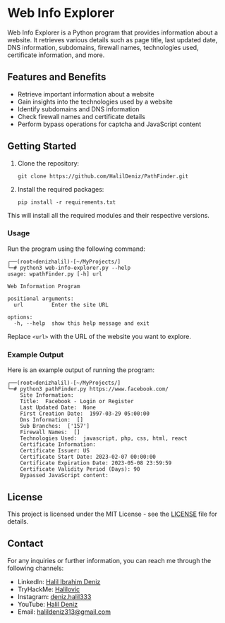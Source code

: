 # Web Info Explorer

Web Info Explorer is a Python program that provides information about a website. It retrieves various details such as page title, last updated date, DNS information, subdomains, firewall names, technologies used, certificate information, and more.

## Features and Benefits

- Retrieve important information about a website
- Gain insights into the technologies used by a website
- Identify subdomains and DNS information
- Check firewall names and certificate details
- Perform bypass operations for captcha and JavaScript content

## Getting Started

1. Clone the repository:
    ```
    git clone https://github.com/HalilDeniz/PathFinder.git
    ```
   
2. Install the required packages:
    ```
    pip install -r requirements.txt
    ```

This will install all the required modules and their respective versions.

### Usage

Run the program using the following command:

```shell
┌──(root💀denizhalil)-[~/MyProjects/]
└─# python3 web-info-explorer.py --help                                             
usage: wpathFinder.py [-h] url

Web Information Program

positional arguments:
  url         Enter the site URL

options:
  -h, --help  show this help message and exit
```

Replace `<url>` with the URL of the website you want to explore.

### Example Output

Here is an example output of running the program:

```
┌──(root💀denizhalil)-[~/MyProjects/]
└─# python3 pathFinder.py https://www.facebook.com/
    Site Information:
    Title:  Facebook - Login or Register
    Last Updated Date:  None
    First Creation Date:  1997-03-29 05:00:00
    Dns Information:  []
    Sub Branches:  ['157']
    Firewall Names:  []
    Technologies Used:  javascript, php, css, html, react
    Certificate Information:
    Certificate Issuer: US
    Certificate Start Date: 2023-02-07 00:00:00
    Certificate Expiration Date: 2023-05-08 23:59:59
    Certificate Validity Period (Days): 90
    Bypassed JavaScript content:  
```

## License
This project is licensed under the MIT License - see the [LICENSE](LICENSE) file for details.

## Contact
For any inquiries or further information, you can reach me through the following channels:

- LinkedIn: [Halil Ibrahim Deniz](https://www.linkedin.com/in/halil-ibrahim-deniz/)
- TryHackMe: [Halilovic](https://tryhackme.com/p/halilovic)
- Instagram: [deniz.halil333](https://www.instagram.com/deniz.halil333/)
- YouTube: [Halil Deniz](https://www.youtube.com/c/HalilDeniz)
- Email: halildeniz313@gmail.com

